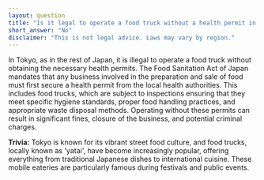 ```yaml
---
layout: question
title: "Is it legal to operate a food truck without a health permit in downtown Tokyo?"
short_answer: "No"
disclaimer: "This is not legal advice. Laws may vary by region."
---
```


In Tokyo, as in the rest of Japan, it is illegal to operate a food truck without obtaining the necessary health permits. The Food Sanitation Act of Japan mandates that any business involved in the preparation and sale of food must first secure a health permit from the local health authorities. This includes food trucks, which are subject to inspections ensuring that they meet specific hygiene standards, proper food handling practices, and appropriate waste disposal methods. Operating without these permits can result in significant fines, closure of the business, and potential criminal charges.

**Trivia:** Tokyo is known for its vibrant street food culture, and food trucks, locally known as 'yatai', have become increasingly popular, offering everything from traditional Japanese dishes to international cuisine. These mobile eateries are particularly famous during festivals and public events.
